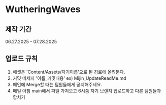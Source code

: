 # WutheringWaves

## 제작 기간
06.27.2025 - 07.28.2025

## 업로드 규칙
1. 애셋은 'Content/Assets/자기이름'으로 된 경로에 올려둔다.
2. 커밋 메세지 '이름_커밋내용' ex) Mijin_UpdateReadMe.md
3. 메인에 Merge할 때는 팀원들에게 공지해주세요.
4. 매일 아침 main에서 파일 가져오고 6시쯤 자기 브랜치 업로드하고 다른 팀원들과 합치기
